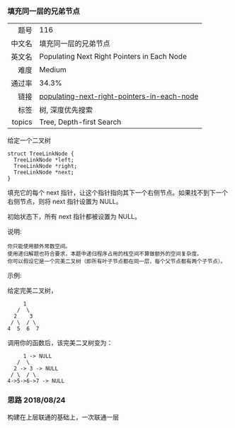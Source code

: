 ### 填充同一层的兄弟节点
|	|	|
|---:|:---|
|题号|116|
|中文名|填充同一层的兄弟节点|
|英文名|Populating Next Right Pointers in Each Node|
|难度|Medium|
|通过率|34.3%|
|链接|[populating-next-right-pointers-in-each-node](https://leetcode-cn.com/problems/populating-next-right-pointers-in-each-node/description/)
|标签|树, 深度优先搜索|
|topics|Tree, Depth-first Search|


给定一个二叉树

```
struct TreeLinkNode {
  TreeLinkNode *left;
  TreeLinkNode *right;
  TreeLinkNode *next;
}
```

填充它的每个 next 指针，让这个指针指向其下一个右侧节点。如果找不到下一个右侧节点，则将 next 指针设置为 NULL。

初始状态下，所有 next 指针都被设置为 NULL。

说明:

	你只能使用额外常数空间。
	使用递归解题也符合要求，本题中递归程序占用的栈空间不算做额外的空间复杂度。
	你可以假设它是一个完美二叉树（即所有叶子节点都在同一层，每个父节点都有两个子节点）。

示例:

给定完美二叉树，

```
     1
   /  \
  2    3
 / \  / \
4  5  6  7
```

调用你的函数后，该完美二叉树变为：

```
     1 -> NULL
   /  \
  2 -> 3 -> NULL
 / \  / \
4->5->6->7 -> NULL
```



### 思路 2018/08/24
构建在上层联通的基础上，一次联通一层